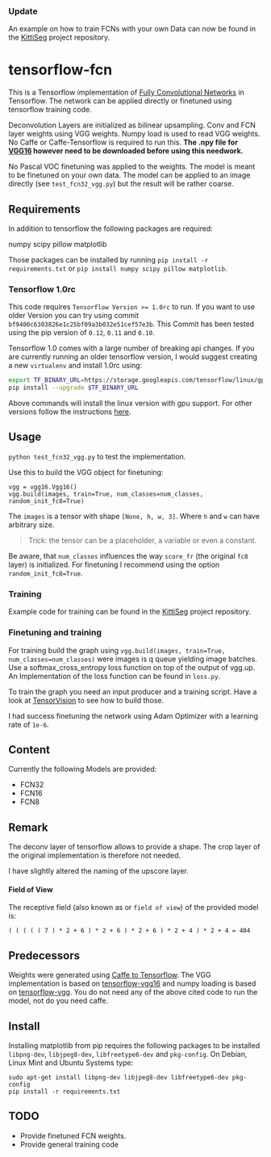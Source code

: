 ### Update

An example on how to train FCNs with your own Data can now be found in the [KittiSeg](https://github.com/MarvinTeichmann/KittiSeg) project repository.

# tensorflow-fcn
This is a Tensorflow implementation of [Fully Convolutional Networks](http://arxiv.org/abs/1411.4038) in Tensorflow. The network can be applied directly or finetuned using tensorflow training code.

Deconvolution Layers are initialized as bilinear upsampling. Conv and FCN layer weights using VGG weights. Numpy load is used to read VGG weights. No Caffe or Caffe-Tensorflow is required to run this. <b>The .npy file for <a href="https://dl.dropboxusercontent.com/u/50333326/vgg16.npy">VGG16</a> however need to be downloaded before using this needwork.</b>

No Pascal VOC finetuning was applied to the weights. The model is meant to be finetuned on your own data. The model can be applied to an image directly (see `test_fcn32_vgg.py`) but the result will be rather coarse.

## Requirements

In addition to tensorflow the following packages are required:

numpy
scipy
pillow
matplotlib

Those packages can be installed by running `pip install -r requirements.txt` or `pip install numpy scipy pillow matplotlib`.

### Tensorflow 1.0rc

This code requires `Tensorflow Version >= 1.0rc` to run. If you want to use older Version you can try using commit `bf9400c6303826e1c25bf09a3b032e51cef57e3b`. This Commit has been tested using the pip version of `0.12`, `0.11` and `0.10`.

Tensorflow 1.0 comes with a large number of breaking api changes. If you are currently running an older tensorflow version, I would suggest creating a new `virtualenv` and install 1.0rc using:

```bash
export TF_BINARY_URL=https://storage.googleapis.com/tensorflow/linux/gpu/tensorflow_gpu-1.0.0rc0-cp27-none-linux_x86_64.whl
pip install --upgrade $TF_BINARY_URL
```

Above commands will install the linux version with gpu support. For other versions follow the instructions [here](https://www.tensorflow.org/versions/r1.0/get_started/os_setup).

## Usage

`python test_fcn32_vgg.py` to test the implementation.

Use this to build the VGG object for finetuning:

```
vgg = vgg16.Vgg16()
vgg.build(images, train=True, num_classes=num_classes, random_init_fc8=True)
```
The `images` is a tensor with shape `[None, h, w, 3]`. Where `h` and `w` can have arbitrary size.
>Trick: the tensor can be a placeholder, a variable or even a constant.

Be aware, that `num_classes` influences the way `score_fr` (the original `fc8` layer) is initialized. For finetuning I recommend using the option `random_init_fc8=True`. 

### Training

Example code for training can be found in the [KittiSeg](https://github.com/MarvinTeichmann/KittiSeg) project repository.

### Finetuning and training

For training build the graph using `vgg.build(images, train=True, num_classes=num_classes)` were images is q queue yielding image batches. Use a softmax_cross_entropy loss function on top of the output of vgg.up. An Implementation of the loss function can be found in `loss.py`.

To train the graph you need an input producer and a training script. Have a look at [TensorVision](https://github.com/TensorVision/TensorVision/blob/9db59e2f23755a17ddbae558f21ae371a07f1a83/tensorvision/train.py) to see how to build those.

I had success finetuning the network using Adam Optimizer with a learning rate of `1e-6`.

## Content

Currently the following Models are provided:

- FCN32
- FCN16
- FCN8

## Remark

The deconv layer of tensorflow allows to provide a shape. The crop layer of the original implementation is therefore not needed.

I have slightly altered the naming of the upscore layer.

#### Field of View

The receptive field (also known as or `field of view`) of the provided model is: 

`( ( ( ( ( 7 ) * 2 + 6 ) * 2 + 6 ) * 2 + 6 ) * 2 + 4 ) * 2 + 4 = 404`

## Predecessors

Weights were generated using [Caffe to Tensorflow](https://github.com/ethereon/caffe-tensorflow). The VGG implementation is based on [tensorflow-vgg16](https://github.com/ry/tensorflow-vgg16) and numpy loading is based on [tensorflow-vgg](https://github.com/machrisaa/tensorflow-vgg). You do not need any of the above cited code to run the model, not do you need caffe.

## Install

Installing matplotlib from pip requires the following packages to be installed `libpng-dev`, `libjpeg8-dev`, `libfreetype6-dev` and `pkg-config`. On Debian, Linux Mint and Ubuntu Systems type:

`sudo apt-get install libpng-dev libjpeg8-dev libfreetype6-dev pkg-config` <br>
`pip install -r requirements.txt`

## TODO

- Provide finetuned FCN weights.
- Provide general training code
